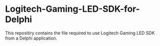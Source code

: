 # Logitech-Gaming-LED-SDK-for-Delphi
This repositiry contains the file required to use Logitech Gaming LED SDK from a Delphi application.
